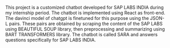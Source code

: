 This project is a customized chatbot developed for SAP LABS INDIA during my internship period. The chatbot is implemented using React as front-end. The davinci model of chatgpt is finetuned for this purpose using the JSON-L pairs. These pairs are obtained by scraping the content of the SAP LABS using BEAUTIFUL SOUP library, then preprocessing and summarizing using BART TRANSFORMERS library. The chatbot is called SARA and answers questions specifically for SAP LABS INDIA.
